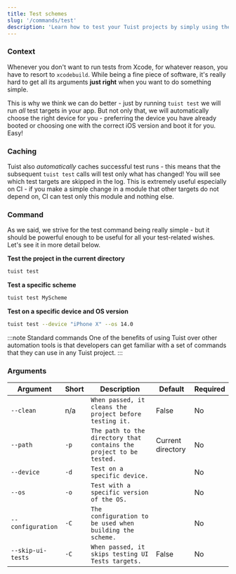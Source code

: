 ```yaml
---
title: Test schemes
slug: '/commands/test'
description: 'Learn how to test your Tuist projects by simply using the test command that is optimized for minimal configuration.'
---
```


### Context

Whenever you don't want to run tests from Xcode, for whatever reason, you have to resort to `xcodebuild`.
While being a fine piece of software, it's really hard to get all its arguments **just right**
when you want to do something simple.

This is why we think we can do better - just by running `tuist test` we will run _all_ test targets in your app.
But not only that, we will automatically choose the right device for you - preferring the device you have already booted
or choosing one with the correct iOS version and boot it for you. Easy!

### Caching

Tuist also _automatically_ caches successful test runs - this means that the subsequent `tuist test` calls will
test only what has changed! You will see which test targets are skipped in the log.
This is extremely useful especially on CI - if you make a simple change in a module that other targets
do not depend on, CI can test only this module and nothing else.

### Command

As we said, we strive for the test command being really simple - but it should be powerful enough to be useful for all your
test-related wishes. Let's see it in more detail below.

**Test the project in the current directory**

```bash
tuist test
```

**Test a specific scheme**

```bash
tuist test MyScheme
```

**Test on a specific device and OS version**

```bash
tuist test --device "iPhone X" --os 14.0
```

:::note Standard commands
One of the benefits of using Tuist over other automation tools is that developers can get familiar with a set of commands that they can use in any Tuist project.
:::

### Arguments

| Argument            | Short | Description                                                         | Default           | Required |
| ------------------- | ----- | ------------------------------------------------------------------- | ----------------- | -------- |
| `--clean`           | n/a   | `When passed, it cleans the project before testing it.`             | False             | No       |
| `--path`            | `-p`  | `The path to the directory that contains the project to be tested.` | Current directory | No       |
| `--device`          | `-d`  | `Test on a specific device.`                                        |                   | No       |
| `--os`              | `-o`  | `Test with a specific version of the OS.`                           |                   | No       |
| `--configuration`   | `-C`  | `The configuration to be used when building the scheme.`            |                   | No       |
| `--skip-ui-tests`   | `-C`  | `When passed, it skips testing UI Tests targets.`                   | False             | No       |
